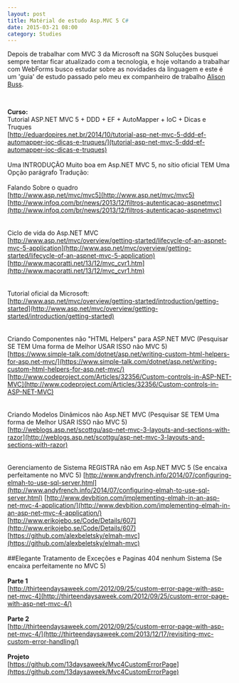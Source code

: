 ```yaml
---
layout: post
title: Matérial de estudo Asp.MVC 5 C#
date: 2015-03-21 08:00
category: Studies
---
```


<p class="text-post">
    Depois de trabalhar com MVC 3 da Microsoft na SGN Soluções busquei sempre tentar ficar atualizado com a tecnologia, e hoje voltando a trabalhar com WebForms busco estudar sobre as novidades da linguagem e este é um 'guia' de estudo passado pelo meu ex companheiro de trabalho <a href="https://github.com/alisonbuss">Alison Buss</a>.
</p>
</br>

<strong>Curso:</strong>
</br>
Tutorial ASP.NET MVC 5 + DDD + EF + AutoMapper + IoC + Dicas e Truques</br>
[http://eduardopires.net.br/2014/10/tutorial-asp-net-mvc-5-ddd-ef-automapper-ioc-dicas-e-truques/](tutorial-asp-net-mvc-5-ddd-ef-automapper-ioc-dicas-e-truques)
</br></br>
Uma INTRODUÇÃO Muito boa em Asp.NET MVC 5, no sítio oficial TEM Uma Opção parágrafo Tradução:
</br></br>
Falando Sobre o quadro</br>
[http://www.asp.net/mvc/mvc5](http://www.asp.net/mvc/mvc5)</br>
[http://www.infoq.com/br/news/2013/12/filtros-autenticacao-aspnetmvc](http://www.infoq.com/br/news/2013/12/filtros-autenticacao-aspnetmvc)</br>
</br></br>
Ciclo de vida do Asp.NET MVC</br>
[http://www.asp.net/mvc/overview/getting-started/lifecycle-of-an-aspnet-mvc-5-application](http://www.asp.net/mvc/overview/getting-started/lifecycle-of-an-aspnet-mvc-5-application) </br>
[http://www.macoratti.net/13/12/mvc_cvr1.htm](http://www.macoratti.net/13/12/mvc_cvr1.htm)</br>
</br></br>
Tutorial oficial da Microsoft:</br>
[http://www.asp.net/mvc/overview/getting-started/introduction/getting-started](http://www.asp.net/mvc/overview/getting-started/introduction/getting-started)</br>
</br></br>
Criando Componentes não "HTML Helpers" para ASP.NET MVC (Pesquisar SE TEM Uma forma de Melhor USAR ISSO não MVC 5)</br>
[https://www.simple-talk.com/dotnet/asp.net/writing-custom-html-helpers-for-asp.net-mvc/](https://www.simple-talk.com/dotnet/asp.net/writing-custom-html-helpers-for-asp.net-mvc/)</br>
[http://www.codeproject.com/Articles/32356/Custom-controls-in-ASP-NET-MVC](http://www.codeproject.com/Articles/32356/Custom-controls-in-ASP-NET-MVC)</br>
</br></br>
Criando Modelos Dinâmicos não Asp.NET MVC (Pesquisar SE TEM Uma forma de Melhor USAR ISSO não MVC 5)</br>
[http://weblogs.asp.net/scottgu/asp-net-mvc-3-layouts-and-sections-with-razor](http://weblogs.asp.net/scottgu/asp-net-mvc-3-layouts-and-sections-with-razor)</br>
</br></br>
Gerenciamento de Sistema REGISTRA não em Asp.NET MVC 5 (Se encaixa perfeitamente no MVC 5)
[http://www.andyfrench.info/2014/07/configuring-elmah-to-use-sql-server.html](http://www.andyfrench.info/2014/07/configuring-elmah-to-use-sql-server.html)
[http://www.devbition.com/implementing-elmah-in-an-asp-net-mvc-4-application/](http://www.devbition.com/implementing-elmah-in-an-asp-net-mvc-4-application/)
[http://www.erikojebo.se/Code/Details/607](http://www.erikojebo.se/Code/Details/607)
[https://github.com/alexbeletsky/elmah-mvc](https://github.com/alexbeletsky/elmah-mvc)
</br></br>
##Elegante Tratamento de Exceções e Paginas 404 nenhum Sistema (Se encaixa perfeitamente no MVC 5)
</br></br>
<strong>Parte 1</strong>
</br>
[http://thirteendaysaweek.com/2012/09/25/custom-error-page-with-asp-net-mvc-4](http://thirteendaysaweek.com/2012/09/25/custom-error-page-with-asp-net-mvc-4/)
</br></br>
<strong>Parte 2</strong>
</br>
[http://thirteendaysaweek.com/2012/09/25/custom-error-page-with-asp-net-mvc-4/](http://thirteendaysaweek.com/2013/12/17/revisiting-mvc-custom-error-handling/)
</br></br>
<strong>Projeto</strong>
</br>
[https://github.com/13daysaweek/Mvc4CustomErrorPage](https://github.com/13daysaweek/Mvc4CustomErrorPage)
    
</p>